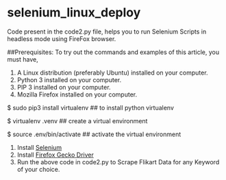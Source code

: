 # selenium_linux_deploy

Code present in the code2.py file, helps you to run Selenium Scripts in headless mode using FireFox browser.

##Prerequisites:
To try out the commands and examples of this article, you must have,

1) A Linux distribution (preferably Ubuntu) installed on your computer.
2) Python 3 installed on your computer.
3) PIP 3 installed on your computer.
4) Mozilla Firefox installed on your computer.

$ sudo pip3 install virtualenv ## to install python virtualenv

$ virtualenv .venv ## create a virtual environment

$ source .env/bin/activate ## activate the virtual environment

1. Install [Selenium](https://www.liquidweb.com/kb/how-to-install-selenium-tools-on-ubuntu-18-04/)
2. Install [Firefox Gecko Driver](https://stackoverflow.com/questions/40867959/installing-geckodriver-only-using-terminal)
3. Run the above code in code2.py to Scrape Flikart Data for any Keyword of your choice.

